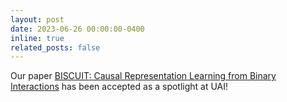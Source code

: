 ```yaml
---
layout: post
date: 2023-06-26 00:00:00-0400
inline: true
related_posts: false
---
```


Our paper [BISCUIT: Causal Representation Learning from Binary Interactions](https://arxiv.org/abs/2306.09643) has been accepted as a spotlight at UAI!